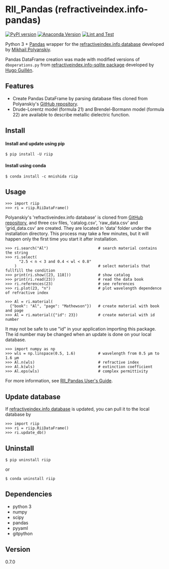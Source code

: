 # RII_Pandas (refractiveindex.info-pandas)

[![PyPI version][pypi-image]][pypi-link]
[![Anaconda Version][anaconda-v-image]][anaconda-v-link]
[![Lint and Test][github-workflow-image]][github-workflow-link]

[pypi-image]: https://badge.fury.io/py/riip.svg
[pypi-link]: https://pypi.org/project/riip
[anaconda-v-image]: https://anaconda.org/mnishida/riip/badges/version.svg
[anaconda-v-link]: https://anaconda.org/mnishida/riip
[github-workflow-image]: https://github.com/mnishida/RII_Pandas/actions/workflows/pythonapp.yml/badge.svg
[github-workflow-link]: https://github.com/mnishida/RII_Pandas/actions/workflows/pythonapp.yml

Python 3 + [Pandas](https://pandas.pydata.org/) wrapper for the [refractiveindex.info database](http://refractiveindex.info/) developed by [Mikhail Polyanskiy](https://github.com/polyanskiy).

Pandas DataFrame creation was made with modified versions of `dboperations.py` from [refractiveindex.info-sqlite package](https://github.com/HugoGuillen/refractiveindex.info-sqlite) developed by [Hugo Guillén](https://github.com/HugoGuillen).

## Features
- Create Pandas DataFrame by parsing database files cloned from Polyanskiy's  [GitHub repository](https://github.com/polyanskiy/refractiveindex.info-database).
- Drude-Lorentz model (formula 21) and Brendel-Bormann model (formula 22) are available to describe metallic dielectric function.

## Install
#### Install and update using pip
```
$ pip install -U riip
```
#### Install using conda
```
$ conda install -c mnishida riip
```

## Usage
```
>>> import riip
>>> ri = riip.RiiDataFrame()
```
Polyanskiy's 'refractiveindex.info database' is cloned from [GitHub repository](https://github.com/polyanskiy/refractiveindex.info-database),
and three csv files, 'catalog.csv', 'raw_data.csv' and 'grid_data.csv' are created.
They are located in 'data' folder under the installation directory.
This process may take a few minutes, but it will happen only the first time you start it after installation.
```
>>> ri.search("Al")                      # search material contains the string
>>> ri.select(
      "2.5 < n < 3 and 0.4 < wl < 0.8"
    )                                    # select materials that fullfill the condition
>>> print(ri.show([23, 118]))            # show catalog
>>> print(ri.read(23))                   # read the data book
>>> ri.references(23)                    # see references
>>> ri.plot(23, "n")                     # plot wavelength dependence of refractive index

>>> Al = ri.material(
  {"book": "Al", "page": "Mathewson"})   # create material with book and page
>>> Al = ri.material({"id": 23})         # create material with id number
```

It may not be safe to use "id" in your application importing this package.
The id number may be changed when an update is done on your local database.

```
>>> import numpy as np
>>> wls = np.linspace(0.5, 1.6)          # wavelength from 0.5 μm to 1.6 μm
>>> Al.n(wls)                            # refractive index
>>> Al.k(wls)                            # extinction coefficient
>>> Al.eps(wls)                          # complex permittivity
```
For more information, see [RII_Pandas User's Guide](https://rii-pandas.readthedocs.io/en/latest/).

## Update database
If [refractiveindex.info database](http://refractiveindex.info/) is updated, you can pull it to the local database by

```
>>> import riip
>>> ri = riip.RiiDataFrame()
>>> ri.update_db()
```

## Uninstall
```
$ pip uninstall riip
```
or
```
$ conda uninstall riip
```

## Dependencies
- python 3
- numpy
- scipy
- pandas
- pyyaml
- gitpython

## Version
0.7.0
